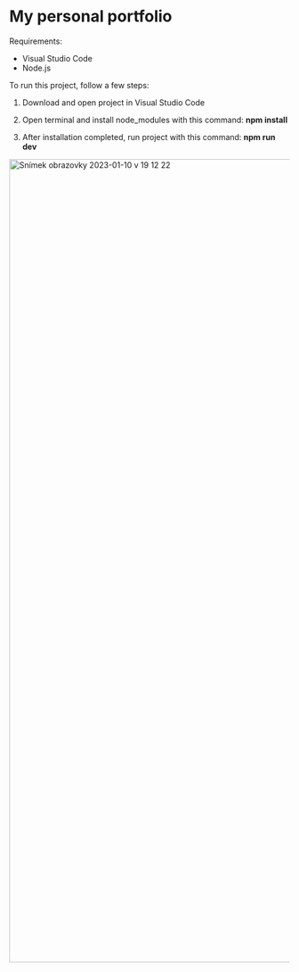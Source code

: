 # My personal portfolio

Requirements:
 - Visual Studio Code
 - Node.js

To run this project, follow a few steps:

1. Download and open project in Visual Studio Code

2. Open terminal and install node_modules with this command: <strong>npm install</strong>
  
3. After installation completed, run project with this command: <strong>npm run dev</strong>



<img width="1440" alt="Snímek obrazovky 2023-01-10 v 19 12 22" src="https://user-images.githubusercontent.com/85417606/211629818-c08e79ea-e8ee-4c69-95f7-e40f1e534a43.png">
